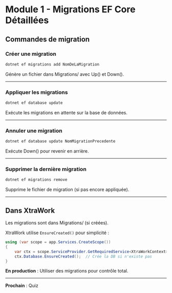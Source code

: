 # Module 1 - Migrations EF Core Détaillées

## Commandes de migration

### Créer une migration

```bash
dotnet ef migrations add NomDeLaMigration
```

Génère un fichier dans Migrations/ avec Up() et Down().

---

### Appliquer les migrations

```bash
dotnet ef database update
```

Exécute les migrations en attente sur la base de données.

---

### Annuler une migration

```bash
dotnet ef database update NomMigrationPrecedente
```

Exécute Down() pour revenir en arrière.

---

### Supprimer la dernière migration

```bash
dotnet ef migrations remove
```

Supprime le fichier de migration (si pas encore appliquée).

---

## Dans XtraWork

Les migrations sont dans Migrations/ (si créées).

XtraWork utilise `EnsureCreated()` pour simplicité :

```csharp
using (var scope = app.Services.CreateScope())
{
    var ctx = scope.ServiceProvider.GetRequiredService<XtraWorkContext>();
    ctx.Database.EnsureCreated();  // Crée la DB si n'existe pas
}
```

**En production** : Utiliser des migrations pour contrôle total.

---

**Prochain** : Quiz

